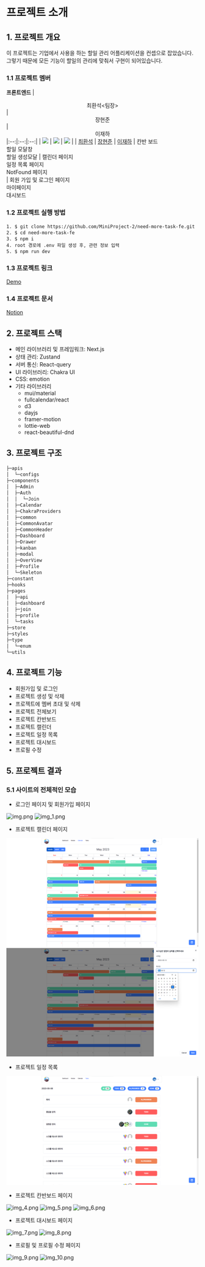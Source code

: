 #  프로젝트 소개

## 1. 프로젝트 개요
이 프로젝트는 기업에서 사용을 하는 할일 관리 어플리케이션을 컨셉으로 잡았습니다. 그렇기 때문에 모든 기능이 할일의 관리에 맞춰서 구현이 되어있습니다.

### 1.1 프로젝트 멤버
**프론트엔드**
| <center>최환석<팀장></center> | <center>장현준</center>|<center>이재하</center>
|:--:|:--:|:--:|
| <img src="https://avatars.githubusercontent.com/u/97926993?v=4" width="200"> | <img src="https://avatars.githubusercontent.com/u/83224463?v=4" width=200> | <img src="https://avatars.githubusercontent.com/u/108874515?v=4" width=200> |
| [최환석](https://github.com/BeeMOre32) | [장현준](https://github.com/hyeon17)  | [이재하](https://github.com/jaehafe) |
칸반 보드 <br/> 할일 모달창 <br/> 할일 생성모달  |  캘린더 페이지  </br> 일정 목록 페이지</br> NotFound 페이지 </br> | 회원 가입 및 로그인 페이지 <br/> 마이페이지 <br/> 대시보드

### 1.2 프로젝트 실행 방법
```
1. $ git clone https://github.com/MiniProject-2/need-more-task-fe.git
2. $ cd need-more-task-fe
3. $ npm i
4. root 경로에 .env 파일 생성 후, 관련 정보 입력
5. $ npm run dev
```
### 1.3 프로젝트 링크
[Demo]()

### 1.4 프로젝트 문서
[Notion]()

## 2. 프로젝트 스택
 - 메인 라이브러리 및 프레임워크: Next.js
 - 상태 관리: Zustand
 - 서버 통신: React-query
 - UI 라이브러리: Chakra UI
 - CSS: emotion
 - 기타 라이브러리
   - mui/material
   - fullcalendar/react
   - d3
   - dayjs
   - framer-motion
   - lottie-web
   - react-beautiful-dnd

## 3. 프로젝트 구조
```
├─apis
│  └─configs
├─components
│  ├─Admin
│  ├─Auth
│  │  └─Join
│  ├─Calendar
│  ├─ChakraProviders
│  ├─common
│  ├─CommonAvatar
│  ├─CommonHeader
│  ├─Dashboard
│  ├─Drawer
│  ├─kanban
│  ├─modal
│  ├─OverView
│  ├─Profile
│  └─Skeleton
├─constant
├─hooks
├─pages
│  ├─api
│  ├─dashboard
│  ├─join
│  ├─profile
│  └─tasks
├─store
├─styles
├─type
│  └─enum
└─utils
```

## 4. 프로젝트 기능

- 회원가입 및 로그인
- 프로젝트 생성 및 삭제
- 프로젝트에 멤버 초대 및 삭제
- 프로젝트 전체보기
- 프로젝트 칸반보드
- 프로젝트 캘린더
- 프로젝트 일정 목록
- 프로젝트 대시보드
- 프로필 수정

## 5. 프로젝트 결과

### 5.1 사이트의 전체적인 모습

- 로그인 페이지 및 회원가입 페이지

![img.png](exam/img.png)
![img_1.png](exam/img_1.png)

- 프로젝트 캘린더 페이지

![img_2.png](exam/img_2.png)
![img_3-1](exam/img_3-1.png)

- 프로젝트 일정 목록

![img_3.png](exam/img_3.png)

- 프로젝트 칸반보드 페이지

![img_4.png](exam/img_4.png)
![img_5.png](exam/img_5.png)
![img_6.png](exam/img_6.png)

- 프로젝트 대시보드 페이지

![img_7.png](exam/img_7.png)
![img_8.png](exam/img_8.png)

- 프로필 및 프로필 수정 페이지

![img_9.png](exam/img_9.png)
![img_10.png](exam/img_10.png)
